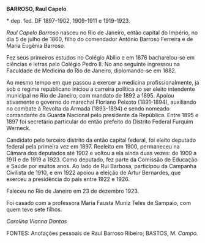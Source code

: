 **BARROSO, Raul Capelo**

\* dep. fed. DF 1897-1902, 1909-1911 e 1919-1923.

*Raul Capelo Barroso* nasceu no Rio de Janeiro, então capital do
Império, no dia 5 de julho de 1860, filho do comendador Antônio Barroso
Ferreira e de Maria Eugênia Barroso.

Fez seus primeiros estudos no Colégio Abílio e em 1876 bacharelou-se em
ciências e letras pelo Colégio Pedro II. No ano seguinte ingressou na
Faculdade de Medicina do Rio de Janeiro, diplomando-se em 1882.

Ao mesmo tempo em que passou a exercer a medicina profissionalmente, já
sob o regime republicano iniciou a carreira política ao ser eleito
intendente municipal no Rio de Janeiro, com mandato de 1892 a 1895.
Apoiou ativamente o governo do marechal Floriano Peixoto (1891-1894),
auxiliando no combate à Revolta da Armada (1893-1894) e sendo nomeado
comandante da Guarda Nacional pelo presidente da República. Entre 1895 e
1897 foi secretário particular do então prefeito do Distrito Federal
Furquim Werneck.

Candidato pelo terceiro distrito da então capital federal, foi eleito
deputado federal pela primeira vez em 1897. Reeleito em 1900, permaneceu
na Câmara dos deputados até 1902 e voltou a ela ainda duas vezes: de
1909 a 1911 e de 1919 a 1923. Como deputado, fez parte da Comissão de
Educação e Saúde por muitos anos. Ao lado de Rui Barbosa, participou da
Campanha Civilista de 1910, e em 1922 apoiou a eleição de Artur
Bernardes, que exerceu a presidência do país entre 1922 e 1926.

Faleceu no Rio de Janeiro em 23 de dezembro 1923.

Foi casado com a professora Maria Fausta Muniz Teles de Sampaio, com
quem teve sete filhos.

*Carolina Vianna Dantas*

FONTES: Anotações pessoais de Raul Barroso Ribeiro; BASTOS, M. *Campo.*
